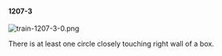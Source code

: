 #### 1207-3
![train-1207-3-0.png](https://github.com/lil-lab/nlvr/raw/master/nlvr/train/images/47/train-1207-3-0.png "train-1207-3-0.png")

There is at least one circle closely touching right wall of a box.